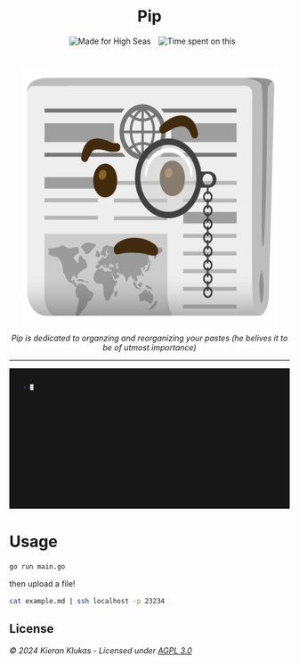 <h1 align="center">Pip</h1>

<p align="center" dista>
  <img hspace="10" src="https://img.shields.io/badge/made%20for%20high%20seas-FEC2FB?style=for-the-badge&logo=hackclub&logoColor=1C4188" alt="Made for High Seas">
  <img src="https://img.shields.io/badge/dynamic/json?url=https%3A%2F%2Fwaka.hackclub.com%2Fapi%2Fcompat%2Fshields%2Fv1%2FU062UG485EE%2Finterval%3Aall_time%2Fproject%3Apip&query=%24.message&style=for-the-badge&logo=wakatime&label=Hackatime&labelColor=417558&color=365A5C" alt="Time spent on this">
</p>

#

<p align="center">
  <img width="460" height="460" src="https://github.com/kcoderhtml/pip/raw/master/.github/images/logo.png">
</p>

<p align="center">
  <i>Pip is dedicated to organzing and reorganizing your pastes (he belives it to be of utmost importance)</i>
</p>


---

![gif of the program in action](https://github.com/kcoderhtml/pip/raw/master/.github/images/out.gif)

# Usage

```bash
go run main.go
```

then upload a file!

```bash
cat example.md | ssh localhost -p 23234
```

## License

_© 2024 Kieran Klukas - Licensed under [AGPL 3.0](LICENSE.md)_  